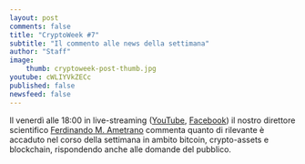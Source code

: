```yaml
---
layout: post
comments: false
title: "CryptoWeek #7"
subtitle: "Il commento alle news della settimana" 
author: "Staff"
image:
    thumb: cryptoweek-post-thumb.jpg
youtube: cWLIYVkZECc
published: false
newsfeed: false
---
```


Il venerdì alle 18:00 in live-streaming
([YouTube](https://www.youtube.com/watch?v=6SVoSmLxNhM&list=PLTLa2tRY91LI9MN6-_ai0J6jTRcY8znDc),
[Facebook](https://www.facebook.com/DigitalGoldInstitute))
il nostro direttore scientifico [Ferdinando M. Ametrano](https://www.ametrano.net)
commenta quanto di rilevante è accaduto nel corso della settimana
in ambito bitcoin, crypto-assets e blockchain,
rispondendo anche alle domande del pubblico.

<div id="buzzsprout-player-8173333"></div>
<script src="https://www.buzzsprout.com/1686991/8173333-cryptoweek-6-19-marzo-2021.js?container_id=buzzsprout-player-8173333&player=small" type="text/javascript" charset="utf-8"></script>

